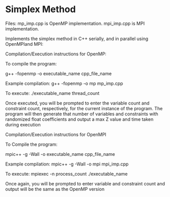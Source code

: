 # Simplex Method

Files: mp_imp.cpp is OpenMP implementation. mpi_imp.cpp is MPI implementation.

Implements the simplex method in C++ serially, and in parallel using OpenMPIand MPI:

Compilation/Execution instructions for OpenMP:

To compile the program:

g++ -fopenmp -o executable_name cpp_file_name

Example compilation:
g++ -fopenmp -o mp mp_imp.cpp

To execute:
./executable_name thread_count

Once executed, you will be prompted to enter the variable count and constraint
count, respectively, for the current instance of the program.
The program will then generate that number of variables and constraints with
randomized float coefficients and output a max Z value and time taken during
execution

Compilation/Execution instructions for OpenMPI

To Compile the program:

mpic++ -g -Wall -o executable_name cpp_file_name

Example compilation:
mpic++ -g -Wall -o mpi mpi_imp.cpp

To execute:
mpiexec -n process_count ./executable_name

Once again, you will be prompted to enter variable and constraint count and
output will be the same as the OpenMP version
